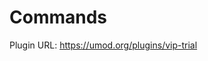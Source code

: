 # Commands<a class="float-right notetoggle command-info fas fa-info-circle text-decor-none" href=""></a>

Plugin URL: https://umod.org/plugins/vip-trial

